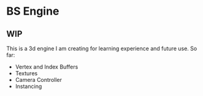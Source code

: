 # BS Engine

## WIP

This is a 3d engine I am creating for learning experience and future use.
So far:
* Vertex and Index Buffers
* Textures
* Camera Controller
* Instancing